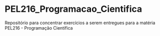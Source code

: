 # PEL216_Programacao_Cientifica
Repositório para concentrar exercícios a serem entregues para a matéria PEL216 - Programação Científica
